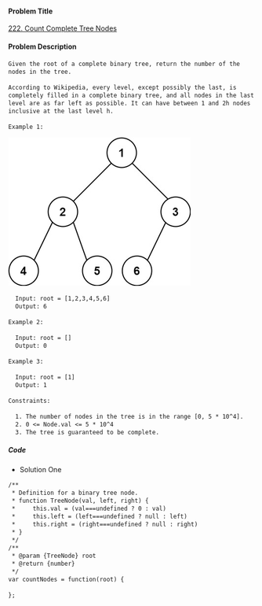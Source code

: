 #### Problem Title
[222. Count Complete Tree Nodes](https://leetcode.com/problems/count-complete-tree-nodes/)
#### Problem Description
```
Given the root of a complete binary tree, return the number of the nodes in the tree.

According to Wikipedia, every level, except possibly the last, is completely filled in a complete binary tree, and all nodes in the last level are as far left as possible. It can have between 1 and 2h nodes inclusive at the last level h.

Example 1:
```
![1](../../assets/tree/2021-02-23/1.jpg)
```
  Input: root = [1,2,3,4,5,6]
  Output: 6

Example 2:

  Input: root = []
  Output: 0

Example 3:

  Input: root = [1]
  Output: 1

Constraints:

  1. The number of nodes in the tree is in the range [0, 5 * 10^4].
  2. 0 <= Node.val <= 5 * 10^4
  3. The tree is guaranteed to be complete.
```
##### Code

- Solution One
```
/**
 * Definition for a binary tree node.
 * function TreeNode(val, left, right) {
 *     this.val = (val===undefined ? 0 : val)
 *     this.left = (left===undefined ? null : left)
 *     this.right = (right===undefined ? null : right)
 * }
 */
/**
 * @param {TreeNode} root
 * @return {number}
 */
var countNodes = function(root) {
    
};
```
